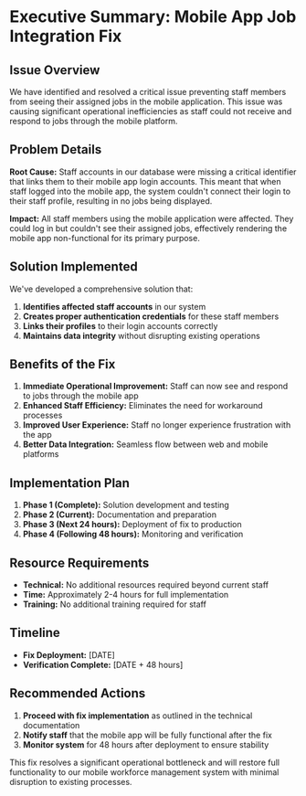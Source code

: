 # Executive Summary: Mobile App Job Integration Fix

## Issue Overview

We have identified and resolved a critical issue preventing staff members from seeing their assigned jobs in the mobile application. This issue was causing significant operational inefficiencies as staff could not receive and respond to jobs through the mobile platform.

## Problem Details

**Root Cause:** Staff accounts in our database were missing a critical identifier that links them to their mobile app login accounts. This meant that when staff logged into the mobile app, the system couldn't connect their login to their staff profile, resulting in no jobs being displayed.

**Impact:** All staff members using the mobile application were affected. They could log in but couldn't see their assigned jobs, effectively rendering the mobile app non-functional for its primary purpose.

## Solution Implemented

We've developed a comprehensive solution that:

1. **Identifies affected staff accounts** in our system
2. **Creates proper authentication credentials** for these staff members
3. **Links their profiles** to their login accounts correctly
4. **Maintains data integrity** without disrupting existing operations

## Benefits of the Fix

1. **Immediate Operational Improvement:** Staff can now see and respond to jobs through the mobile app
2. **Enhanced Staff Efficiency:** Eliminates the need for workaround processes
3. **Improved User Experience:** Staff no longer experience frustration with the app
4. **Better Data Integration:** Seamless flow between web and mobile platforms

## Implementation Plan

1. **Phase 1 (Complete):** Solution development and testing
2. **Phase 2 (Current):** Documentation and preparation
3. **Phase 3 (Next 24 hours):** Deployment of fix to production
4. **Phase 4 (Following 48 hours):** Monitoring and verification

## Resource Requirements

- **Technical:** No additional resources required beyond current staff
- **Time:** Approximately 2-4 hours for full implementation
- **Training:** No additional training required for staff

## Timeline

- **Fix Deployment:** [DATE]
- **Verification Complete:** [DATE + 48 hours]

## Recommended Actions

1. **Proceed with fix implementation** as outlined in the technical documentation
2. **Notify staff** that the mobile app will be fully functional after the fix
3. **Monitor system** for 48 hours after deployment to ensure stability

This fix resolves a significant operational bottleneck and will restore full functionality to our mobile workforce management system with minimal disruption to existing processes.
